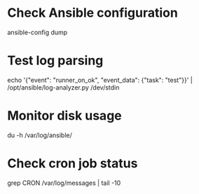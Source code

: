 # Check Ansible configuration
ansible-config dump

# Test log parsing
echo '{"event": "runner_on_ok", "event_data": {"task": "test"}}' | /opt/ansible/log-analyzer.py /dev/stdin

# Monitor disk usage
du -h /var/log/ansible/

# Check cron job status
grep CRON /var/log/messages | tail -10
